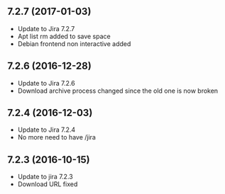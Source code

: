 
## 7.2.7 (2017-01-03)
- Update to Jira 7.2.7
- Apt list rm added to save space
- Debian frontend non interactive added

## 7.2.6 (2016-12-28)
- Update to Jira 7.2.6
- Download archive process changed since the old one is now broken

## 7.2.4 (2016-12-03)
- Update to Jira 7.2.4
- No more need to have /jira

## 7.2.3 (2016-10-15)
- Update to jira 7.2.3
- Download URL fixed
